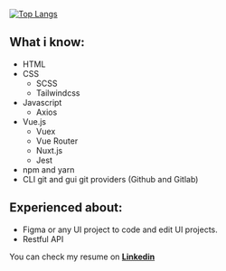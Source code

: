 [![Top Langs](https://github-readme-stats.vercel.app/api/top-langs/?username=yusufcany&layout=compact&theme=dracula)](https://github.com/anuraghazra/github-readme-stats)

## What i know:
  - HTML
  - CSS
    - SCSS
    - Tailwindcss
  - Javascript
    - Axios 
  - Vue.js
    - Vuex
    - Vue Router
    - Nuxt.js
    - Jest
  - npm and yarn
  - CLI git and gui git providers (Github and Gitlab)
  
## Experienced about:
  - Figma or any UI project to code and edit UI projects.
  - Restful API

You can check my resume on [**Linkedin**](https://www.linkedin.com/in/yusufcan-yilmaz/)
